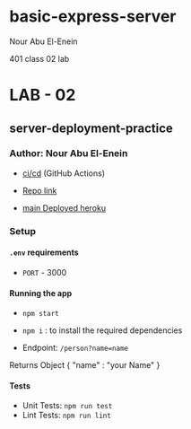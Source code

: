 # basic-express-server

Nour Abu El-Enein

401 class 02 lab
# LAB - 02
## server-deployment-practice
### Author: Nour Abu El-Enein

- [ci/cd](https://github.com/engnour94/basic-express-server/actions) (GitHub Actions)

- [Repo link](https://github.com/engnour94/basic-express-server)

- [main Deployed heroku](https://nour-basic-server.herokuapp.com/)
 
### Setup

#### `.env` requirements

- `PORT` - 3000

#### Running the app

- `npm start`
-  `npm i` : to install the required dependencies

-  Endpoint: `/person?name=name`

Returns Object
{
"name" : "your Name"
}

 
#### Tests

- Unit Tests: `npm run test`
- Lint Tests: `npm run lint`


